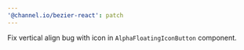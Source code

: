 ```yaml
---
'@channel.io/bezier-react': patch
---
```


Fix vertical align bug with icon in `AlphaFloatingIconButton` component.
